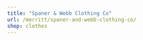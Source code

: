 ```yaml
---
title: "Spaner & Webb Clothing Co"
url: /merritt/spaner-and-webb-clothing-co/
shop: clothes
---
```

